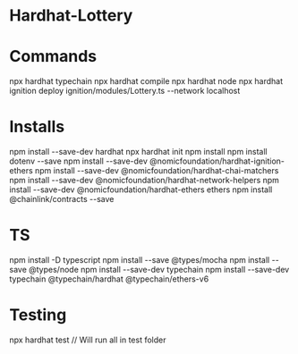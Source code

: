 # Hardhat-Lottery

# Commands

npx hardhat typechain
npx hardhat compile
npx hardhat node
npx hardhat ignition deploy ignition/modules/Lottery.ts --network localhost

# Installs

npm install --save-dev hardhat
npx hardhat init
npm install
npm install dotenv --save
npm install --save-dev @nomicfoundation/hardhat-ignition-ethers
npm install --save-dev @nomicfoundation/hardhat-chai-matchers
npm install --save-dev @nomicfoundation/hardhat-network-helpers
npm install --save-dev @nomicfoundation/hardhat-ethers ethers
npm install @chainlink/contracts --save

# TS

npm install -D typescript
npm install --save @types/mocha
npm install --save @types/node
npm install --save-dev typechain
npm install --save-dev typechain @typechain/hardhat @typechain/ethers-v6

# Testing

npx hardhat test // Will run all in test folder
